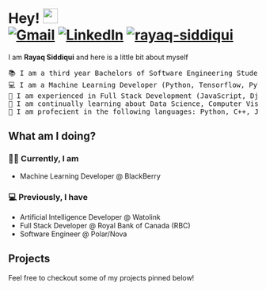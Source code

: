<h1>
Hey!
	<a href="https://github.com/rayaq-siddiqui" target="_self">
		<img src="https://media.giphy.com/media/hvRJCLFzcasrR4ia7z/giphy.gif" width="30">
	</a>
  <br/>
  <a href="mailto:rayaq.siddiqui@uwaterloo.ca"><img img src="https://img.shields.io/badge/gmail-%23EA4335.svg?style=plastic&logo=gmail&logoColor=white" alt="Gmail"/></a>
  <a href="https://www.linkedin.com/in/rayaq-siddiqui/"><img src="https://img.shields.io/badge/linkedin-%230A66C2.svg?style=plastic&logo=linkedin&logoColor=white" alt="LinkedIn"/></a>
  <a href="https://github.com/rayaq-siddiqui">
	<img src="https://komarev.com/ghpvc/?username=rayaq-siddiqui&label=Profile%20views&color=0e75b6&style=flat" alt="rayaq-siddiqui" />
</a>
</h1>

I am <b>Rayaq Siddiqui</b> and here is a little bit about myself

<!--
<p>
	<a href="https://github.com/rayaq-siddiqui">
		<img src="https://readme-typing-svg.herokuapp.com?lines=Software+Engineering+Student;Data+Science;Artificial+Intelligence;Deep+Learning;Full+Stack+Developer;Always%20Learning&center=false&width=380&height=25">
	</a>
</p>
-->

<pre>
📚 I am a third year Bachelors of Software Engineering Student from the University of Waterloo
💻 I am a Machine Learning Developer (Python, Tensorflow, PyToch, OpenCV)
📝 I am experienced in Full Stack Development (JavaScript, Django, MERN Stack, HTML/CSS)
🌱 I am continually learning about Data Science, Computer Vision, NLP & advanced ML techniques
🌟 I am profecient in the following languages: Python, C++, JavaScript
</pre>

## What am I doing?

### 👨‍💻 Currently, I am

- Machine Learning Developer @ BlackBerry
<!--
- Technical Project Manager @ Wat.AI
- Research Team for ProjectX @ University of Waterloo
-->

### 💻 Previously, I have

- Artificial Intelligence Developer @ Watolink
- Full Stack Developer @ Royal Bank of Canada (RBC)
- Software Engineer @ Polar/Nova


## Projects

Feel free to checkout some of my projects pinned below!

<!--
<p align="center">
	<a href="https://github.com/rayaq-siddiqui">
	<img src="https://github-readme-stats.vercel.app/api?username=rayaq-siddiqui&show_icons=true" alt="rayaq-siddiqui">
  <img src="https://github-readme-stats.vercel.app/api/top-langs/?username=rayaq-siddiqui&langs_count=8&layout=compact" alt="rayaq-siddiqui">
	</a>
	<br/>
</p>
<br/>
-->

